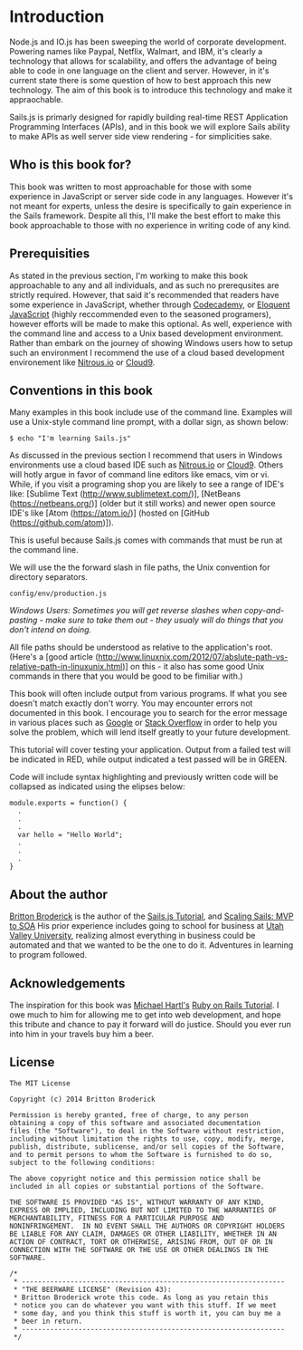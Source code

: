 # Introduction
Node.js and IO.js has been sweeping the world of corporate development. Powering names like Paypal, Netflix, Walmart, and IBM, it's clearly a technology that allows for scalability, and offers the advantage of being able to code in one language on the client and server. However, in it's current
state there is some question of how to best approach this new technology. The aim of this book is to introduce this technology and make it appraochable.

Sails.js is primarly designed for rapidly building real-time REST Application Programming Interfaces (APIs), and in this book we will explore Sails ability to make APIs as well server side view rendering - for simplicities sake.

## Who is this book for?
This book was written to most approachable for those with some
experience in JavaScript or server side code in any languages. However
it's not meant for experts, unless the desire is specifically to gain experience in the Sails framework. Despite all this, I'll make the best effort to make this book approachable to those with no experience in writing code
of any kind.

## Prerequisities
As stated in the previous section, I'm working to make this book
approachable to any and all individuals, and as such no prerequsites are
strictly required. However, that said it's recommended that readers have
some experience in JavaScript, whether through
[Codecademy](http://www.codecademy.com/), or
[Eloquent JavaScript](http://eloquentjavascript.net/) (highly reccommended even to the seasoned programers), however efforts will be made to make this optional. As well, experience with the command line and access to a Unix based development environment. Rather than embark on the journey of showing Windows users how to setup such an environment I recommend the use of a cloud based development environement like [Nitrous.io](http://nitrous.io) or
[Cloud9](http://c9.io).

## Conventions in this book
Many examples in this book include use of the command line. Examples
will use a Unix-style command line prompt, with a dollar sign, as shown
below:

    $ echo "I'm learning Sails.js"

As discussed in the previous section I recommend that users in Windows
environments use a cloud based IDE such as [Nitrous.io](http://nitrous.io) or [Cloud9](http://c9.io). Others will hotly argue in favor of command line editors like emacs, vim or vi. While, if you visit a programing shop you are likely to see a range of IDE's like: [Sublime Text (http://www.sublimetext.com/)], [NetBeans (https://netbeans.org/)]  (older but it still works) and newer open source IDE's like [Atom (https://atom.io/)]  (hosted on [GitHub (https://github.com/atom)]).

This is useful because Sails.js comes with commands that must be run at
the command line.

We will use the the forward slash in file paths, the Unix convention for
directory separators. 

    config/env/production.js

*Windows Users: Sometimes you will get reverse slashes when copy-and-pasting - make sure to take them out - they usualy will do things that you don't intend on doing.* 

All file paths should be understood as relative to the application's
root. (Here's a [good article (http://www.linuxnix.com/2012/07/abslute-path-vs-relative-path-in-linuxunix.html)] on this - it also has some good Unix commands in there that you would be good to be fimiliar with.)

This book will often include output from various programs. If what you
see doesn't match exactly don't worry. You may encounter errors not 
documented in this book. I encourage you to search for the error message
in various places such as [Google](http://google.com) or 
[Stack Overflow](http://stackoverflow.com) in order to help you solve 
the problem, which will lend itself greatly to your future development.

This tutorial will cover testing your application. Output from a failed
test will be indicated in RED, while output indicated a test passed will
be in GREEN.

Code will include syntax highlighting and previously written code will
be collapsed as indicated using the elipses below:

```node
module.exports = function() {
  .
  .
  .
  var hello = "Hello World";
  .
  .
  .
}
```

## About the author
[Britton Broderick](www.linkedin.com/in/brittonbroderick/) is the author
of the [Sails.js
Tutorial](https://github.com/britton-jb/sailsjs-tutorial/),
and [Scaling Sails: MVP to
SOA](https://github.com/britton-jb/sails-tutorial-advanced.git)
His prior experience includes going to school for business at [Utah
Valley University](http://uvu.edu), realizing almost everything in
business could be automated and that we wanted to be the one to do it.
Adventures in learning to program followed.

## Acknowledgements

The inspiration for this book was [Michael
Hartl's](http://www.michaelhartl.com/) [Ruby on Rails
Tutorial](https://www.railstutorial.org/). I owe much to him for
allowing me to get into web development, and hope this tribute and
chance to pay it forward will do justice. Should you ever run into him
in your travels buy him a beer.

## License

    The MIT License

    Copyright (c) 2014 Britton Broderick 
 
    Permission is hereby granted, free of charge, to any person
    obtaining a copy of this software and associated documentation
    files (the "Software"), to deal in the Software without restriction,
    including without limitation the rights to use, copy, modify, merge,
    publish, distribute, sublicense, and/or sell copies of the Software,
    and to permit persons to whom the Software is furnished to do so,
    subject to the following conditions:
 
    The above copyright notice and this permission notice shall be
    included in all copies or substantial portions of the Software.
 
    THE SOFTWARE IS PROVIDED "AS IS", WITHOUT WARRANTY OF ANY KIND,
    EXPRESS OR IMPLIED, INCLUDING BUT NOT LIMITED TO THE WARRANTIES OF
    MERCHANTABILITY, FITNESS FOR A PARTICULAR PURPOSE AND
    NONINFRINGEMENT.  IN NO EVENT SHALL THE AUTHORS OR COPYRIGHT HOLDERS
    BE LIABLE FOR ANY CLAIM, DAMAGES OR OTHER LIABILITY, WHETHER IN AN
    ACTION OF CONTRACT, TORT OR OTHERWISE, ARISING FROM, OUT OF OR IN
    CONNECTION WITH THE SOFTWARE OR THE USE OR OTHER DEALINGS IN THE
    SOFTWARE.

    /*
     * -----------------------------------------------------------------
     * "THE BEERWARE LICENSE" (Revision 43):
     * Britton Broderick wrote this code. As long as you retain this
     * notice you can do whatever you want with this stuff. If we meet
     * some day, and you think this stuff is worth it, you can buy me a
     * beer in return.
     * -----------------------------------------------------------------
     */
